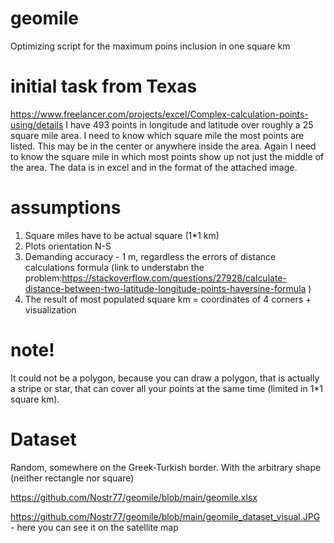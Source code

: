 # geomile
Optimizing script for the maximum poins inclusion in one square km 

# initial task from Texas
https://www.freelancer.com/projects/excel/Complex-calculation-points-using/details
I have 493 points in longitude and latitude over roughly a 25 square mile area.  I need to know which square mile the most points are listed.  This may be in the center or anywhere inside the area.  Again I need to know the square mile in which most points show up not just the middle of the area.  The data is in excel and in the format of the attached image. 

# assumptions
1) Square miles have to be actual square (1*1 km)
2) Plots orientation N-S 
3) Demanding accuracy - 1 m, regardless the errors of distance calculations formula (link to understabn the problem:https://stackoverflow.com/questions/27928/calculate-distance-between-two-latitude-longitude-points-haversine-formula )
4) The result of most populated square km = coordinates of 4 corners + visualization 

# note!
It could not be a polygon, because you can draw a polygon, that is actually a stripe or star, that can cover all your points at the same time (limited in 1*1 square km).

# Dataset 
Random, somewhere on the Greek-Turkish border. With the arbitrary shape (neither rectangle nor square)

https://github.com/Nostr77/geomile/blob/main/geomile.xlsx

https://github.com/Nostr77/geomile/blob/main/geomile_dataset_visual.JPG - here you can see it on the satellite map


